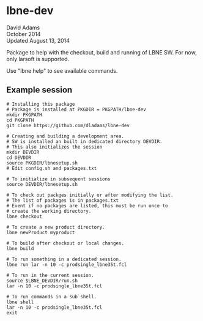 # lbne-dev

David Adams  
October 2014  
Updated August 13, 2014

Package to help with the checkout, build and running of LBNE SW.
For now, only larsoft is supported.

Use "lbne help" to see available commands.

## Example session

```
# Installing this package
# Package is installed at PKGDIR = PKGPATH/lbne-dev
mkdir PKGPATH
cd PKGPATH
git clone https://github.com/dladams/lbne-dev

# Creating and building a development area.
# SW is installed an built in dedicated directory DEVDIR.
# This also initializes the session
mkdir DEVDIR
cd DEVDIR
source PKGDIR/lbnesetup.sh
# Edit config.sh and packages.txt

# To initialize in subsequent sessions
source DEVDIR/lbnesetup.sh

# To check out packges initially or after modifying the list.
# The list of packages is in packages.txt
# Event if no packages are listed, this must be run once to
# create the working directory.
lbne checkout

# To create a new product directory.
lbne newProduct myproduct

# To build after checkout or local changes.
lbne build

# To run something in a dedicated session.
lbne run lar -n 10 -c prodsingle_lbne35t.fcl

# To run in the current session.
source $LBNE_DEVDIR/run.sh
lar -n 10 -c prodsingle_lbne35t.fcl

# To run commands in a sub shell.
lbne shell
lar -n 10 -c prodsingle_lbne35t.fcl
exit
```
